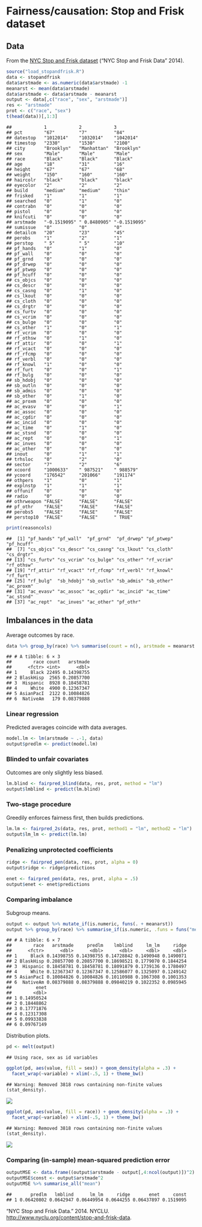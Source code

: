 Fairness/causation: Stop and Frisk dataset
================

Data
----

From the [NYC Stop and Frisk dataset](http://www.nyclu.org/content/stop-and-frisk-data) (“NYC Stop and Frisk Data” 2014).

``` r
source("load_stopandfrisk.R")
data <- stopandfrisk
data$arstmade <- as.numeric(data$arstmade) -1
meanarst <- mean(data$arstmade)
data$arstmade <- data$arstmade - meanarst
output <- data[,c("race", "sex", "arstmade")]
res <- "arstmade"
prot <- c("race", "sex")
t(head(data))[,1:3]
```

    ##            1            2            3           
    ## pct        "67"         "7"          "84"        
    ## datestop   "1012014"    "1032014"    "1042014"   
    ## timestop   "2330"       "1530"       "2100"      
    ## city       "Brooklyn"   "Manhattan"  "Brooklyn"  
    ## sex        "Male"       "Male"       "Male"      
    ## race       "Black"      "Black"      "Black"     
    ## age        "18"         "31"         "16"        
    ## height     "67"         "67"         "68"        
    ## weight     "150"        "160"        "160"       
    ## haircolr   "black"      "black"      "black"     
    ## eyecolor   "2"          "2"          "2"         
    ## build      "medium"     "medium"     "thin"      
    ## frisked    "1"          "1"          "1"         
    ## searched   "0"          "1"          "0"         
    ## contrabn   "0"          "0"          "0"         
    ## pistol     "0"          "0"          "0"         
    ## knifcuti   "0"          "0"          "0"         
    ## arstmade   "-0.1519095" " 0.8480905" "-0.1519095"
    ## sumissue   "0"          "0"          "0"         
    ## detailcm   "20"         "23"         "45"        
    ## perobs     "1"          "2"          "1"         
    ## perstop    " 5"         " 5"         "10"        
    ## pf_hands   "0"          "1"          "0"         
    ## pf_wall    "0"          "0"          "0"         
    ## pf_grnd    "0"          "0"          "0"         
    ## pf_drwep   "0"          "0"          "0"         
    ## pf_ptwep   "0"          "0"          "0"         
    ## pf_hcuff   "0"          "0"          "0"         
    ## cs_objcs   "0"          "0"          "0"         
    ## cs_descr   "0"          "0"          "0"         
    ## cs_casng   "0"          "1"          "0"         
    ## cs_lkout   "0"          "0"          "0"         
    ## cs_cloth   "0"          "0"          "0"         
    ## cs_drgtr   "0"          "0"          "0"         
    ## cs_furtv   "0"          "0"          "0"         
    ## cs_vcrim   "0"          "0"          "0"         
    ## cs_bulge   "0"          "0"          "0"         
    ## cs_other   "1"          "0"          "1"         
    ## rf_vcrim   "0"          "0"          "0"         
    ## rf_othsw   "0"          "1"          "0"         
    ## rf_attir   "0"          "0"          "1"         
    ## rf_vcact   "0"          "0"          "0"         
    ## rf_rfcmp   "0"          "0"          "0"         
    ## rf_verbl   "0"          "0"          "0"         
    ## rf_knowl   "1"          "0"          "0"         
    ## rf_furt    "0"          "0"          "1"         
    ## rf_bulg    "0"          "0"          "0"         
    ## sb_hdobj   "0"          "0"          "0"         
    ## sb_outln   "0"          "0"          "0"         
    ## sb_admis   "0"          "0"          "0"         
    ## sb_other   "0"          "1"          "0"         
    ## ac_proxm   "0"          "0"          "0"         
    ## ac_evasv   "0"          "0"          "1"         
    ## ac_assoc   "0"          "0"          "0"         
    ## ac_cgdir   "0"          "0"          "0"         
    ## ac_incid   "0"          "0"          "0"         
    ## ac_time    "0"          "1"          "0"         
    ## ac_stsnd   "0"          "0"          "0"         
    ## ac_rept    "0"          "0"          "1"         
    ## ac_inves   "0"          "0"          "0"         
    ## ac_other   "0"          "0"          "0"         
    ## inout      "0"          "1"          "1"         
    ## trhsloc    "0"          "2"          "0"         
    ## sector     "7"          "2"          "6"         
    ## xcoord     "1000633"    " 987521"    " 988579"   
    ## ycoord     "176542"     "201066"     "191174"    
    ## othpers    "1"          "0"          "1"         
    ## explnstp   "1"          "1"          "1"         
    ## offunif    "0"          "0"          "0"         
    ## radio      "0"          "0"          "0"         
    ## othrweapon "FALSE"      "FALSE"      "FALSE"     
    ## pf_othr    "FALSE"      "FALSE"      "FALSE"     
    ## perobs5    "FALSE"      "FALSE"      "FALSE"     
    ## perstop10  "FALSE"      "FALSE"      " TRUE"

``` r
print(reasoncols)
```

    ##  [1] "pf_hands" "pf_wall"  "pf_grnd"  "pf_drwep" "pf_ptwep" "pf_hcuff"
    ##  [7] "cs_objcs" "cs_descr" "cs_casng" "cs_lkout" "cs_cloth" "cs_drgtr"
    ## [13] "cs_furtv" "cs_vcrim" "cs_bulge" "cs_other" "rf_vcrim" "rf_othsw"
    ## [19] "rf_attir" "rf_vcact" "rf_rfcmp" "rf_verbl" "rf_knowl" "rf_furt" 
    ## [25] "rf_bulg"  "sb_hdobj" "sb_outln" "sb_admis" "sb_other" "ac_proxm"
    ## [31] "ac_evasv" "ac_assoc" "ac_cgdir" "ac_incid" "ac_time"  "ac_stsnd"
    ## [37] "ac_rept"  "ac_inves" "ac_other" "pf_othr"

Imbalances in the data
----------------------

Average outcomes by race.

``` r
data %>% group_by(race) %>% summarise(count = n(), arstmade = meanarst + mean(arstmade))
```

    ## # A tibble: 6 × 3
    ##        race count   arstmade
    ##      <fctr> <int>      <dbl>
    ## 1     Black 22495 0.14398755
    ## 2 BlaskHisp  2565 0.20857700
    ## 3  Hispanic  8928 0.18458781
    ## 4     White  4900 0.12367347
    ## 5 AsianPacI  2122 0.10084826
    ## 6  NativeAm   179 0.08379888

### Linear regression

Predicted averages coincide with data averages.

``` r
model.lm <- lm(arstmade ~ .-1, data)
output$predlm <- predict(model.lm)
```

### Blinded to unfair covariates

Outcomes are only slightly less biased.

``` r
lm.blind <- fairpred_blind(data, res, prot, method = "lm")
output$lmblind <- predict(lm.blind)
```

### Two-stage procedure

Greedily enforces fairness first, then builds predictions.

``` r
lm.lm <- fairpred_2s(data, res, prot, method1 = "lm", method2 = "lm")
output$lm_lm <- predict(lm.lm)
```

### Penalizing unprotected coefficients

``` r
ridge <- fairpred_pen(data, res, prot, alpha = 0)
output$ridge <- ridge$predictions

enet <- fairpred_pen(data, res, prot, alpha = .5)
output$enet <- enet$predictions
```

### Comparing imbalance

Subgroup means.

``` r
output <- output %>% mutate_if(is.numeric, funs(. + meanarst))
output %>% group_by(race) %>% summarise_if(is.numeric, .funs = funs("mean"))
```

    ## # A tibble: 6 × 7
    ##        race   arstmade     predlm    lmblind     lm_lm     ridge
    ##      <fctr>      <dbl>      <dbl>      <dbl>     <dbl>     <dbl>
    ## 1     Black 0.14398755 0.14398755 0.14728842 0.1490948 0.1490071
    ## 2 BlaskHisp 0.20857700 0.20857700 0.18698521 0.1779070 0.1844254
    ## 3  Hispanic 0.18458781 0.18458781 0.18091879 0.1739136 0.1780497
    ## 4     White 0.12367347 0.12367347 0.12586077 0.1325097 0.1249142
    ## 5 AsianPacI 0.10084826 0.10084826 0.10110988 0.1067308 0.1001353
    ## 6  NativeAm 0.08379888 0.08379888 0.09840219 0.1022352 0.0985945
    ##         enet
    ##        <dbl>
    ## 1 0.14950524
    ## 2 0.18448862
    ## 3 0.17771876
    ## 4 0.12317308
    ## 5 0.09933838
    ## 6 0.09767149

Distribution plots.

``` r
pd <- melt(output)
```

    ## Using race, sex as id variables

``` r
ggplot(pd, aes(value, fill = sex)) + geom_density(alpha = .3) +
  facet_wrap(~variable) + xlim(-.5, 1) + theme_bw()
```

    ## Warning: Removed 3818 rows containing non-finite values (stat_density).

![](sf_files/figure-markdown_github/unnamed-chunk-8-1.png)

``` r
ggplot(pd, aes(value, fill = race)) + geom_density(alpha = .3) +
  facet_wrap(~variable) + xlim(-.5, 1) + theme_bw()
```

    ## Warning: Removed 3818 rows containing non-finite values (stat_density).

![](sf_files/figure-markdown_github/unnamed-chunk-8-2.png)

### Comparing (in-sample) mean-squared prediction error

``` r
outputMSE <- data.frame((output$arstmade - output[,4:ncol(output)])^2)
outputMSE$const <- output$arstmade^2
outputMSE %>% summarise_all("mean")
```

    ##       predlm   lmblind      lm_lm     ridge       enet     const
    ## 1 0.06420802 0.0642947 0.06449954 0.0644255 0.06437897 0.1519095

“NYC Stop and Frisk Data.” 2014. NYCLU. <http://www.nyclu.org/content/stop-and-frisk-data>.
